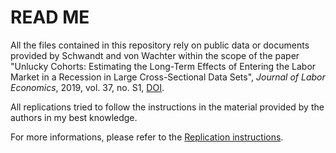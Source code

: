 # READ ME
All the files contained in this repository rely on public data or documents provided by Schwandt and von Wachter within the scope of the paper "Unlucky Cohorts: Estimating the Long-Term Effects of Entering the Labor Market in a Recession in Large Cross-Sectional Data Sets", _Journal of Labor Economics_, 2019, vol. 37, no. S1, [DOI](https://www.journals.uchicago.edu/doi/abs/10.1086/701046).

All replications tried to follow the instructions in the material provided by the authors in my best knowledge.

For more informations, please refer to the [Replication instructions](https://github.com/debamazetto/econ8410_replication/blob/master/step3_improvement.md).

